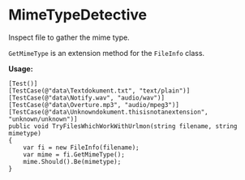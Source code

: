 MimeTypeDetective
=================

Inspect file to gather the mime type.

`GetMimeType` is an extension method for the `FileInfo` class.

**Usage:**

    [Test()]
    [TestCase(@"data\Textdokument.txt", "text/plain")]
    [TestCase(@"data\Notify.wav", "audio/wav")]
    [TestCase(@"data\Overture.mp3", "audio/mpeg3")]
    [TestCase(@"data\Unknowndokument.thisisnotanextension", "unknown/unknown")]
    public void TryFilesWhichWorkWithUrlmon(string filename, string mimetype)
    {
        var fi = new FileInfo(filename);
        var mime = fi.GetMimeType();
        mime.Should().Be(mimetype);
    }
